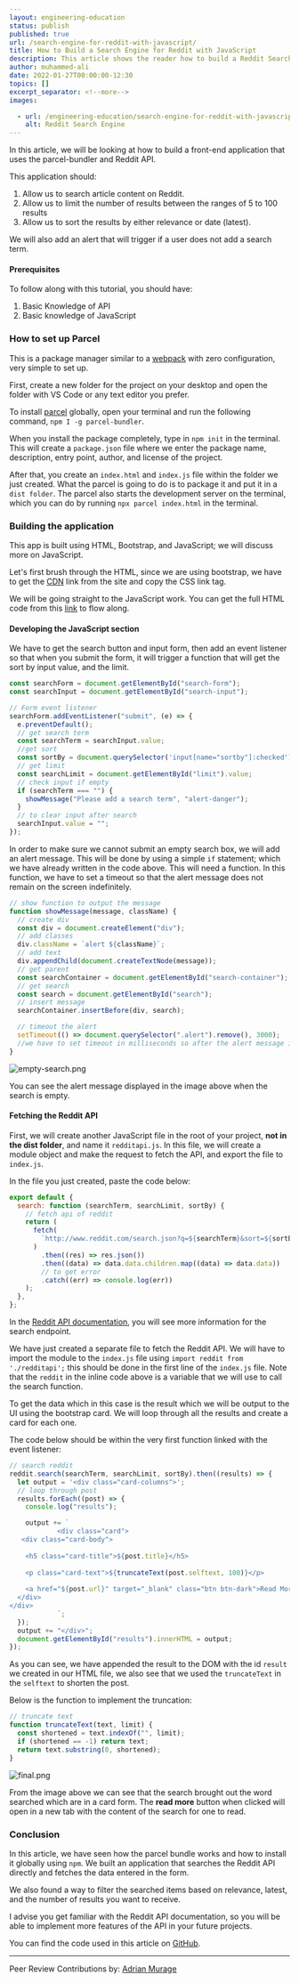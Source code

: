 ```yaml
---
layout: engineering-education
status: publish
published: true
url: /search-engine-for-reddit-with-javascript/
title: How to Build a Search Engine for Reddit with JavaScript
description: This article shows the reader how to build a Reddit Search application that uses the parcel-bundler and Reddit API.
author: muhammed-ali
date: 2022-01-27T00:00:00-12:30
topics: []
excerpt_separator: <!--more-->
images:

  - url: /engineering-education/search-engine-for-reddit-with-javascript/hero.jpg
    alt: Reddit Search Engine
---
```

In this article, we will be looking at how to build a front-end application that uses the parcel-bundler and Reddit API.
<!--more-->
This application should:
1. Allow us to search article content on Reddit.
2. Allow us to limit the number of results between the ranges of 5 to 100 results
3. Allow us to sort the results by either relevance or date (latest).

We will also add an alert that will trigger if a user does not add a search term.

#### Prerequisites
To follow along with this tutorial, you should have:
1. Basic Knowledge of API
2. Basic knowledge of JavaScript

### How to set up Parcel
This is a package manager similar to a [webpack](https://webpack.js.org/) with zero configuration, very simple to set up.

First, create a new folder for the project on your desktop and open the folder with VS Code or any text editor you prefer.

To install [parcel](https://parceljs.org/getting-started/webapp/) globally, open your terminal and run the following command, `npm I -g parcel-bundler`.

When you install the package completely, type in `npm init` in the terminal. This will create a `package.json` file where we enter the package name, description, entry point, author, and license of the project.

After that, you create an `index.html` and `index.js` file within the folder we just created. What the parcel is going to do is to package it and put it in a `dist folder`. The parcel also starts the development server on the terminal, which you can do by running `npx parcel index.html` in the terminal.

### Building the application
This app is built using HTML, Bootstrap, and JavaScript; we will discuss more on JavaScript.

Let's first brush through the HTML, since we are using bootstrap, we have to get the [CDN](https://www.bootstrapcdn.com/) link from the site and copy the CSS link tag.

We will be going straight to the JavaScript work. You can get the full HTML code from this [link](https://github.com/khabdrick/reddit-search-engine/blob/main/index.html) to flow along.

#### Developing the JavaScript section
We have to get the search button and input form, then add an event listener so that when you submit the form, it will trigger a function that will get the sort by input value, and the limit.

```js
const searchForm = document.getElementById("search-form");
const searchInput = document.getElementById("search-input");

// Form event listener
searchForm.addEventListener("submit", (e) => {
  e.preventDefault();
  // get search term
  const searchTerm = searchInput.value;
  //get sort
  const sortBy = document.querySelector('input[name="sortby"]:checked').value;
  // get limit
  const searchLimit = document.getElementById("limit").value;
  // check input if empty
  if (searchTerm === "") {
    showMessage("Please add a search term", "alert-danger");
  }
  // to clear input after search
  searchInput.value = "";
});
```

In order to make sure we cannot submit an empty search box, we will add an alert message. This will be done by using a simple `if` statement; which we have already written in the code above. This will need a function. In this function, we have to set a timeout so that the alert message does not remain on the screen indefinitely.

```js
// show function to output the message
function showMessage(message, className) {
  // create div
  const div = document.createElement("div");
  // add classes
  div.className = `alert ${className}`;
  // add text
  div.appendChild(document.createTextNode(message));
  // get parent
  const searchContainer = document.getElementById("search-container");
  // get search
  const search = document.getElementById("search");
  // insert message
  searchContainer.insertBefore(div, search);

  // timeout the alert
  setTimeout(() => document.querySelector(".alert").remove(), 3000);
  //we have to set timeout in milliseconds so after the alert message is displayed it has to clear
}
```

![empty-search.png](/engineering-education/search-engine-for-reddit-with-javascript/empty-search.png)

You can see the alert message displayed in the image above when the search is empty.

#### Fetching the Reddit API
First, we will create another JavaScript file in the root of your project, **not in the dist folder**, and name it `redditapi.js`. In this file, we will create a module object and make the request to fetch the API, and export the file to `index.js`.

In the file you just created, paste the code below:

```js
export default {
  search: function (searchTerm, searchLimit, sortBy) {
    // fetch api of reddit
    return (
      fetch(
        `http://www.reddit.com/search.json?q=${searchTerm}&sort=${sortBy}&limit=${searchLimit}`
      )
        .then((res) => res.json())
        .then((data) => data.data.children.map((data) => data.data))
        // to get error
        .catch((err) => console.log(err))
    );
  },
};
```

In the [Reddit API documentation](https://www.reddit.com/dev/api/#section_search), you will see more information for the search endpoint.

We have just created a separate file to fetch the Reddit API. We will have to import the module to the `index.js` file using `import reddit from './redditapi';` this should be done in the first line of the `index.js` file. Note that the `reddit` in the inline code above is a variable that we will use to call the search function.

To get the data which in this case is the result which we will be output to the UI using the bootstrap card. We will loop through all the results and create a card for each one.

The code below should be within the very first function linked with the event listener:

```js
// search reddit
reddit.search(searchTerm, searchLimit, sortBy).then((results) => {
  let output = '<div class="card-columns">';
  // loop through post
  results.forEach((post) => {
    console.log("results");

    output += `
            <div class="card">
   <div class="card-body">
     
    <h5 class="card-title">${post.title}</h5>
     
    <p class="card-text">${truncateText(post.selftext, 100)}</p>
     
    <a href="${post.url}" target="_blank" class="btn btn-dark">Read More</a>
  </div>
</div>
            `;
  });
  output += "</div>";
  document.getElementById("results").innerHTML = output;
});
```

As you can see, we have appended the result to the DOM with the id `result` we created in our HTML file, we also see that we used the `truncateText` in the `selftext` to shorten the post.

Below is the function to implement the truncation:

```js
// truncate text
function truncateText(text, limit) {
  const shortened = text.indexOf("", limit);
  if (shortened == -1) return text;
  return text.substring(0, shortened);
}
```

![final.png](/engineering-education/search-engine-for-reddit-with-javascript/final.png)

From the image above we can see that the search brought out the word searched which are in a card form. The **read more** button when clicked will open in a new tab with the content of the search for one to read.

### Conclusion
In this article, we have seen how the parcel bundle works and how to install it globally using `npm`. We built an application that searches the Reddit API directly and fetches the data entered in the form.

We also found a way to filter the searched items based on relevance, latest, and the number of results you want to receive.

I advise you get familiar with the Reddit API documentation, so you will be able to implement more features of the API in your future projects. 

You can find the code used in this article on [GitHub](https://github.com/khabdrick/reddit-search-engine).

---
Peer Review Contributions by: [Adrian Murage](/engineering-education/authors/adrian-murage/)
